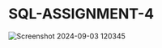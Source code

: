 # SQL-ASSIGNMENT-4
![Screenshot 2024-09-03 120345](https://github.com/user-attachments/assets/841e87cd-168e-4d94-aadd-796aca388907)
